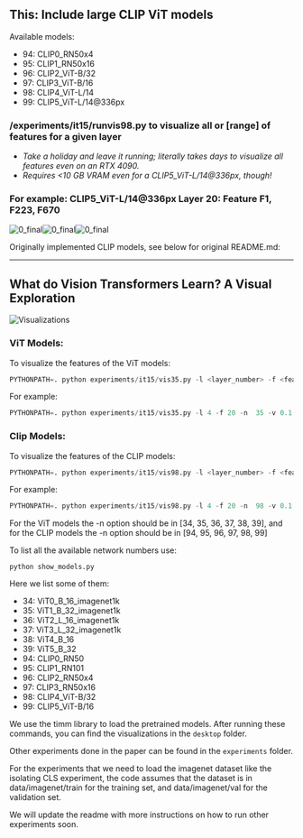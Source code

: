 ## This: Include large CLIP ViT models

Available models:

- 94:     CLIP0_RN50x4
- 95:     CLIP1_RN50x16
- 96:     CLIP2_ViT-B/32
- 97:     CLIP3_ViT-B/16
- 98:     CLIP4_ViT-L/14
- 99:     CLIP5_ViT-L/14@336px

### /experiments/it15/runvis98.py to visualize all or [range] of features for a given layer
- *Take a holiday and leave it running; literally takes days to visualize all features even on an RTX 4090.*
- *Requires <10 GB VRAM even for a CLIP5_ViT-L/14@336px, though!*

### For example: CLIP5_ViT-L/14@336px Layer 20: Feature F1, F223, F670

![0_final](https://github.com/zer0int/vit-visualization/assets/132047210/d3a3637f-9f68-4289-9abd-ace2c31f13e8)![0_final](https://github.com/zer0int/vit-visualization/assets/132047210/9f994ef5-bca6-406e-bf10-818b2ca11180)![0_final](https://github.com/zer0int/vit-visualization/assets/132047210/cb00c414-17b7-4496-810c-5e0bfa92403e)


Originally implemented CLIP models, see below for original README.md:

--------------

## What do Vision Transformers Learn? A Visual Exploration

![Visualizations](readme_images/1.png)

### ViT Models:

To visualize the features of the ViT models:

```python
PYTHONPATH=. python experiments/it15/vis35.py -l <layer_number> -f <feature_number> -n  <network_number> -v <tv_coefficient>
```

For example: 

```python
PYTHONPATH=. python experiments/it15/vis35.py -l 4 -f 20 -n  35 -v 0.1
```

### Clip Models:   
To visualize the features of the CLIP models:

```python
PYTHONPATH=. python experiments/it15/vis98.py -l <layer_number> -f <feature_number> -n  <network_number> -v <tv_coefficient>
```

For example: 

```python
PYTHONPATH=. python experiments/it15/vis98.py -l 4 -f 20 -n  98 -v 0.1
```




For the ViT models the -n option should be in [34, 35, 36, 37, 38, 39], 
and for the CLIP models the -n option should be in [94, 95, 96, 97, 98, 99]

To list all the available network numbers use:
```python3
python show_models.py
```

Here we list some of them:

- 34:     ViT0_B_16_imagenet1k
- 35:     ViT1_B_32_imagenet1k
- 36:     ViT2_L_16_imagenet1k
- 37:     ViT3_L_32_imagenet1k
- 38:     ViT4_B_16
- 39:     ViT5_B_32
- 94:     CLIP0_RN50
- 95:     CLIP1_RN101
- 96:     CLIP2_RN50x4
- 97:     CLIP3_RN50x16
- 98:     CLIP4_ViT-B/32
- 99:     CLIP5_ViT-B/16

We use the timm library to load the pretrained models.
After running these commands, you can find the visualizations in the `desktop` folder.


Other experiments done in the paper can be found in the `experiments` folder.

For the experiments that we need to load the imagenet dataset like the isolating CLS experiment, the code 
assumes that the dataset is in data/imagenet/train for the training set, and data/imagenet/val for the validation set.

We will update the readme with more instructions on how to run other experiments soon.

